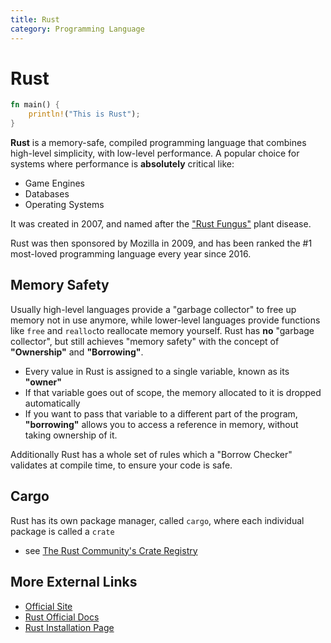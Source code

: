 ```yaml
---
title: Rust
category: Programming Language
---
```


# Rust 
```rust 
fn main() {
    println!("This is Rust");
}
```
**Rust** is a memory-safe, compiled programming language that combines 
high-level simplicity, with low-level performance. A popular choice for systems 
where performance is **absolutely** critical like:
  - Game Engines
  - Databases
  - Operating Systems

It was created in 2007, and named after the 
["Rust Fungus"](https://en.wikipedia.org/wiki/Rust_(fungus)) plant disease.

Rust was then sponsored by Mozilla in 2009, and has been ranked the #1 
most-loved programming language every year since 2016.

## Memory Safety
Usually high-level languages provide a "garbage collector" to free up memory not 
in use anymore, while lower-level languages provide functions like `free` and 
`realloc`to reallocate memory yourself. Rust has **no** "garbage collector", 
but still achieves "memory safety" with the concept of **"Ownership"** and 
**"Borrowing"**.
  - Every value in Rust is assigned to a single variable, known as its 
  **"owner"**
  - If that variable goes out of scope, the memory allocated to it is dropped 
  automatically
  - If you want to pass that variable to a different part of the program, 
  **"borrowing"** 
  allows you to access a reference in memory, without taking ownership of it.

Additionally Rust has a whole set of rules which a "Borrow Checker" validates at 
compile time, to ensure your code is safe.

## Cargo 
Rust has its own package manager, called `cargo`, where each individual package 
is called a `crate`
  - see [The Rust Community's Crate Registry](https://crates.io/)

## More External Links
- [Official Site](https://www.rust-lang.org/)
- [Rust Official Docs](https://doc.rust-lang.org/book/)
- [Rust Installation Page](https://doc.rust-lang.org/book/ch01-01-installation.html)
